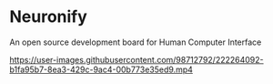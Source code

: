 # Neuronify
An open source development board for Human Computer Interface

https://user-images.githubusercontent.com/98712792/222264092-b1fa95b7-8ea3-429c-9ac4-00b773e35ed9.mp4

